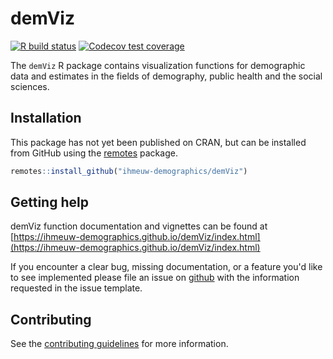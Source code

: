 # demViz

<!-- badges: start -->
[![R build status](https://github.com/ihmeuw-demographics/demViz/workflows/R-CMD-check/badge.svg)](https://github.com/ihmeuw-demographics/demViz/actions)
[![Codecov test coverage](https://codecov.io/gh/ihmeuw-demographics/demViz/branch/master/graph/badge.svg)](https://codecov.io/gh/ihmeuw-demographics/demViz?branch=master)
<!-- badges: end -->

The `demViz` R package contains visualization functions for demographic data and 
estimates in the fields of demography, public health and the social sciences.

## Installation

This package has not yet been published on CRAN, but can be installed from
GitHub using the [remotes](https://remotes.r-lib.org/) package.

```r
remotes::install_github("ihmeuw-demographics/demViz")
```

## Getting help

demViz function documentation and vignettes can be found at [https://ihmeuw-demographics.github.io/demViz/index.html](https://ihmeuw-demographics.github.io/demViz/index.html)

If you encounter a clear bug, missing documentation, or a feature you'd like to see implemented please file an issue on [github](https://github.com/ihmeuw-demographics/demViz/issues) with the information requested in the issue template.

## Contributing

See the [contributing guidelines](https://github.com/ihmeuw-demographics/.github/blob/master/contributing.md) for more information.
